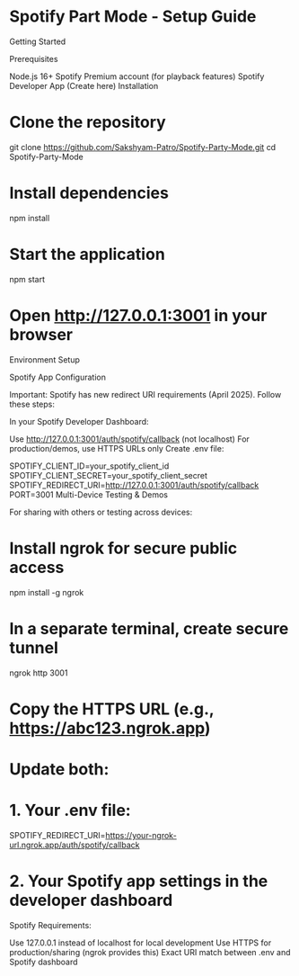 # Spotify Part Mode - Setup Guide

Getting Started

Prerequisites

Node.js 16+
Spotify Premium account (for playback features)
Spotify Developer App (Create here)
Installation

# Clone the repository
git clone https://github.com/Sakshyam-Patro/Spotify-Party-Mode.git
cd Spotify-Party-Mode

# Install dependencies
npm install

# Start the application
npm start

# Open http://127.0.0.1:3001 in your browser
Environment Setup

Spotify App Configuration

Important: Spotify has new redirect URI requirements (April 2025). Follow these steps:

In your Spotify Developer Dashboard:

Use http://127.0.0.1:3001/auth/spotify/callback (not localhost)
For production/demos, use HTTPS URLs only
Create .env file:

SPOTIFY_CLIENT_ID=your_spotify_client_id
SPOTIFY_CLIENT_SECRET=your_spotify_client_secret
SPOTIFY_REDIRECT_URI=http://127.0.0.1:3001/auth/spotify/callback
PORT=3001
Multi-Device Testing & Demos

For sharing with others or testing across devices:

# Install ngrok for secure public access
npm install -g ngrok

# In a separate terminal, create secure tunnel
ngrok http 3001

# Copy the HTTPS URL (e.g., https://abc123.ngrok.app)
# Update both:
# 1. Your .env file:
SPOTIFY_REDIRECT_URI=https://your-ngrok-url.ngrok.app/auth/spotify/callback

# 2. Your Spotify app settings in the developer dashboard
Spotify Requirements:

Use 127.0.0.1 instead of localhost for local development
Use HTTPS for production/sharing (ngrok provides this)
Exact URI match between .env and Spotify dashboard

